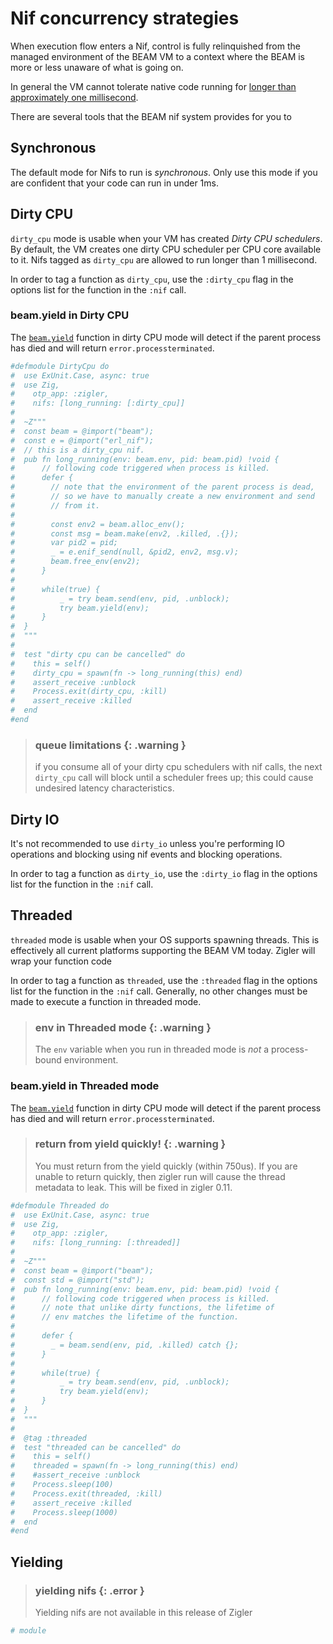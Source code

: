 # Nif concurrency strategies

When execution flow enters a Nif, control is fully relinquished from the 
managed environment of the BEAM VM to a context where the BEAM is more or
less unaware of what is going on.

In general the VM cannot tolerate native code running for [longer than
approximately one millisecond](https://www.erlang.org/doc/man/erl_nif.html#lengthy_work).

There are several tools that the BEAM nif system provides for you to 

## Synchronous

The default mode for Nifs to run is *synchronous*.  Only use this mode if
you are confident that your code can run in under 1ms.

## Dirty CPU

`dirty_cpu` mode is usable when your VM has created *Dirty CPU schedulers*.  By
default, the VM creates one dirty CPU scheduler per CPU core available to it.
Nifs tagged as `dirty_cpu` are allowed to run longer than 1 millisecond.

In order to tag a function as `dirty_cpu`, use the `:dirty_cpu` flag in the
options list for the function in the `:nif` call.

### beam.yield in Dirty CPU

The [`beam.yield`](beam.html#yield) function in dirty CPU mode will detect
if the parent process has died and will return `error.processterminated`.

```elixir
#defmodule DirtyCpu do
#  use ExUnit.Case, async: true
#  use Zig, 
#    otp_app: :zigler,
#    nifs: [long_running: [:dirty_cpu]]
#
#  ~Z"""
#  const beam = @import("beam");
#  const e = @import("erl_nif");
#  // this is a dirty_cpu nif.
#  pub fn long_running(env: beam.env, pid: beam.pid) !void {
#      // following code triggered when process is killed.
#      defer {
#        // note that the environment of the parent process is dead,
#        // so we have to manually create a new environment and send
#        // from it.
#
#        const env2 = beam.alloc_env();
#        const msg = beam.make(env2, .killed, .{});
#        var pid2 = pid;
#        _ = e.enif_send(null, &pid2, env2, msg.v);
#        beam.free_env(env2);
#      }
#
#      while(true) {
#          _ = try beam.send(env, pid, .unblock);
#          try beam.yield(env);
#      }
#  }
#  """
#
#  test "dirty cpu can be cancelled" do
#    this = self()
#    dirty_cpu = spawn(fn -> long_running(this) end)
#    assert_receive :unblock
#    Process.exit(dirty_cpu, :kill)
#    assert_receive :killed
#  end
#end
```

> ### queue limitations {: .warning }
>
> if you consume all of your dirty cpu schedulers with nif calls, the next
> `dirty_cpu` call will block until a scheduler frees up; this could cause
> undesired latency characteristics.

## Dirty IO

It's not recommended to use `dirty_io` unless you're performing IO operations
and blocking using nif events and blocking operations. 

In order to tag a function as `dirty_io`, use the `:dirty_io` flag in the
options list for the function in the `:nif` call.

## Threaded

`threaded` mode is usable when your OS supports spawning threads.  This is
effectively all current platforms supporting the BEAM VM today.  Zigler
will wrap your function code 

In order to tag a function as `threaded`, use the `:threaded` flag in the
options list for the function in the `:nif` call.  Generally, no other
changes must be made to execute a function in threaded mode.

> ### env in Threaded mode {: .warning }
> 
> The `env` variable when you run in threaded mode is *not* a process-bound
> environment.

### beam.yield in Threaded mode

The [`beam.yield`](beam.html#yield) function in dirty CPU mode will detect
if the parent process has died and will return `error.processterminated`.

> ### return from yield quickly! {: .warning }
> 
> You must return from the yield quickly (within 750us).  If you are 
> unable to return quickly, then zigler run will cause the thread 
> metadata to leak.  This will be fixed in zigler 0.11.

```elixir
#defmodule Threaded do
#  use ExUnit.Case, async: true
#  use Zig, 
#    otp_app: :zigler,
#    nifs: [long_running: [:threaded]]
#
#  ~Z"""
#  const beam = @import("beam");
#  const std = @import("std");
#  pub fn long_running(env: beam.env, pid: beam.pid) !void {
#      // following code triggered when process is killed.
#      // note that unlike dirty functions, the lifetime of 
#      // env matches the lifetime of the function.
#
#      defer {
#        _ = beam.send(env, pid, .killed) catch {};
#      }
#
#      while(true) {
#          _ = try beam.send(env, pid, .unblock);
#          try beam.yield(env);
#      }
#  }
#  """
#
#  @tag :threaded
#  test "threaded can be cancelled" do
#    this = self()
#    threaded = spawn(fn -> long_running(this) end)
#    #assert_receive :unblock
#    Process.sleep(100)
#    Process.exit(threaded, :kill)
#    assert_receive :killed
#    Process.sleep(1000)
#  end
#end
```

## Yielding

> ### yielding nifs {: .error }
>
> Yielding nifs are not available in this release of Zigler

```elixir
# module
```